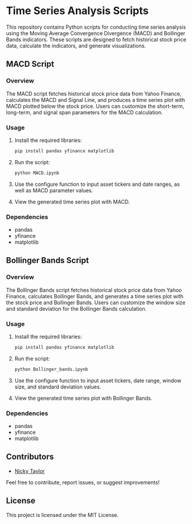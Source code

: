 # Time Series Analysis Scripts

This repository contains Python scripts for conducting time series analysis using the Moving Average Convergence Divergence (MACD) and Bollinger Bands indicators. These scripts are designed to fetch historical stock price data, calculate the indicators, and generate visualizations.

## MACD Script

### Overview

The MACD script fetches historical stock price data from Yahoo Finance, calculates the MACD and Signal Line, and produces a time series plot with MACD plotted below the stock price. Users can customize the short-term, long-term, and signal span parameters for the MACD calculation.

### Usage

1. Install the required libraries:

    ```bash
    pip install pandas yfinance matplotlib
    ```

2. Run the script:

    ```bash
    python MACD.ipynb
    ```

3. Use the configure function to input asset tickers and date ranges, as well as MACD parameter values.

4. View the generated time series plot with MACD.

### Dependencies

- pandas
- yfinance
- matplotlib

## Bollinger Bands Script

### Overview

The Bollinger Bands script fetches historical stock price data from Yahoo Finance, calculates Bollinger Bands, and generates a time series plot with the stock price and Bollinger Bands. Users can customize the window size and standard deviation for the Bollinger Bands calculation.

### Usage

1. Install the required libraries:

    ```bash
    pip install pandas yfinance matplotlib
    ```

2. Run the script:

    ```bash
    python Bollinger_bands.ipynb
    ```

3. Use the configure function to input asset tickers, date range, window size, and standard deviation values.

4. View the generated time series plot with Bollinger Bands.

### Dependencies

- pandas
- yfinance
- matplotlib

## Contributors

- [Nicky Taylor](https://github.com/CoderNicky)

Feel free to contribute, report issues, or suggest improvements!

## License

This project is licensed under the MIT License.
